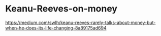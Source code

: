 # Keanu-Reeves-on-money
https://medium.com/swlh/keanu-reeves-rarely-talks-about-money-but-when-he-does-its-life-changing-8a89175ad694
